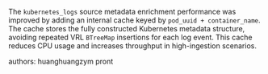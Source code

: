 The `kubernetes_logs` source metadata enrichment performance was improved by adding an internal cache keyed by `pod_uuid + container_name`.
The cache stores the fully constructed Kubernetes metadata structure, avoiding repeated VRL `BTreeMap` insertions for each log event.
This cache reduces CPU usage and increases throughput in high-ingestion scenarios.

authors: huanghuangzym pront
